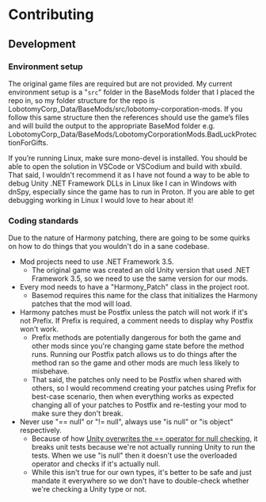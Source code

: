 # Contributing

## Development

### Environment setup

The original game files are required but are not provided.
My current environment setup is a "`src`" folder in the BaseMods folder that I
placed the repo in, so my folder
structure for the repo is
LobotomyCorp_Data/BaseMods/src/lobotomy-corporation-mods.
If you follow this same structure then the references should use the game’s
files and will build the output to the
appropriate BaseMod folder e.g.
LobotomyCorp_Data/BaseMods/LobotomyCorporationMods.BadLuckProtectionForGifts.

If you’re running Linux, make sure mono-devel is installed.
You should be able to open the solution in VSCode or VSCodium and build with
xbuild.
That said, I wouldn't recommend it as I have not found a way to be able to debug
Unity .NET Framework DLLs in Linux like
I can in Windows with dnSpy, especially since the game has to run in Proton.
If you are able to get debugging working in Linux I would love to hear about it!

### Coding standards

Due to the nature of Harmony patching, there are going to be some quirks on how
to do things that you wouldn't do in a
sane codebase.

- Mod projects need to use .NET Framework 3.5.
  - The original game was created an old Unity version that used .NET Framework
    3.5, so we need to use the same
    version for our mods.
- Every mod needs to have a "Harmony_Patch" class in the project root.
  - Basemod requires this name for the class that initializes the Harmony
    patches that the mod will load.
- Harmony patches must be Postfix unless the patch will not work if it's not
  Prefix. If Prefix is required, a comment
  needs to display why Postfix won't work.
  - Prefix methods are potentially dangerous for both the game and other mods
    since you're changing game state before
    the method runs. Running our Postfix patch allows us to do things after the
    method ran so the game and other mods
    are much less likely to misbehave.
  - That said, the patches only need to be Postfix when shared with others, so I
    would recommend creating your patches
    using Prefix for best-case scenario, then when everything works as expected
    changing all of your patches to
    Postfix and re-testing your mod to make sure they don't break.
- Never use "== null" or "!= null", always use "is null" or "is object"
  respectively.
  - Because of
    how [Unity overwrites the == operator for null checking](https://stackoverflow.com/a/72072517),
    it
    breaks unit tests because we're not actually running Unity to run the tests.
    When we use "is null" then it doesn't
    use the overloaded operator and checks if it's actually null.
  - While this isn't true for our own types, it's better to be safe and just
    mandate it everywhere so we don't have to
    double-check whether we're checking a Unity type or not.
